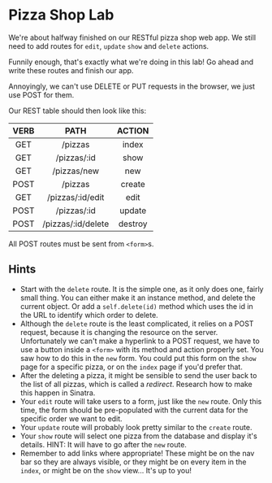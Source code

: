# Pizza Shop Lab

We're about halfway finished on our RESTful pizza shop web app. We still need to add routes for `edit`, `update` `show` and `delete` actions.

Funnily enough, that's exactly what we're doing in this lab! Go ahead and write these routes and finish our app.

Annoyingly, we can't use DELETE or PUT requests in the browser, we just use POST for them.

Our REST table should then look like this:

|VERB  |PATH              |ACTION |
|:----:|:----------------:|:-----:|
|GET   |/pizzas           |index  |
|GET   |/pizzas/:id       |show   |
|GET   |/pizzas/new       |new    |
|POST  |/pizzas           |create |
|GET   |/pizzas/:id/edit  |edit   |
|POST  |/pizzas/:id       |update |
|POST  |/pizzas/:id/delete|destroy|

All POST routes must be sent from `<form>`s.

## Hints

* Start with the `delete` route. It is the simple one, as it only does one, fairly small thing. You can either make it an instance method, and delete the current object. Or add a `self.delete(id)` method which uses the id in the URL to identify which order to delete.
* Although the `delete` route is the least complicated, it relies on a POST request, because it is changing the resource on the server. Unfortunately we can't make a hyperlink to a POST request, we have to use a button inside a `<form>` with its method and action properly set. You saw how to do this in the `new` form. You could put this form on the `show` page for a specific pizza, or on the `index` page if you'd prefer that.
* After the deleting a pizza, it might be sensible to send the user back to the list of all pizzas, which is called a _redirect_. Research how to make this happen in Sinatra.
* Your `edit` route will take users to a form, just like the `new` route. Only this time, the form should be pre-populated with the current data for the specific order we want to edit.
* Your `update` route will probably look pretty similar to the `create` route.
* Your `show` route will select one pizza from the database and display it's details. HINT: It will have to go after the `new` route.
* Remember to add links where appropriate! These might be on the nav bar so they are always visible, or they might be on every item in the `index`, or might be on the `show` view... It's up to you!
